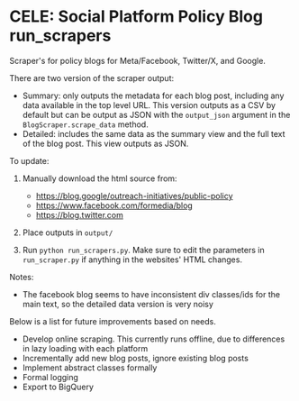 # CELE: Social Platform Policy Blog run_scrapers

Scraper's for policy blogs for Meta/Facebook, Twitter/X, and Google.

There are two version of the scraper output:
- Summary: only outputs the metadata for each blog post, including any data available in the top level URL. This version outputs as a CSV by default but can be output as JSON with the `output_json` argument in the `BlogScraper.scrape_data` method.
- Detailed: includes the same data as the summary view and the full text of the blog post. This view outputs as JSON.

To update:

1. Manually download the html source from:
    - https://blog.google/outreach-initiatives/public-policy
    - https://www.facebook.com/formedia/blog
    - https://blog.twitter.com

2. Place outputs in `output/`
3. Run `python run_scrapers.py`. Make sure to edit the parameters in `run_scraper.py` if anything in the websites' HTML changes.

Notes:
- The facebook blog seems to have inconsistent div classes/ids for the main text, so the detailed data version is very noisy

Below is a list for future improvements based on needs.
- Develop online scraping. This currently runs offline, due to differences in lazy loading with each platform
- Incrementally add new blog posts, ignore existing blog posts
- Implement abstract classes formally
- Formal logging
- Export to BigQuery